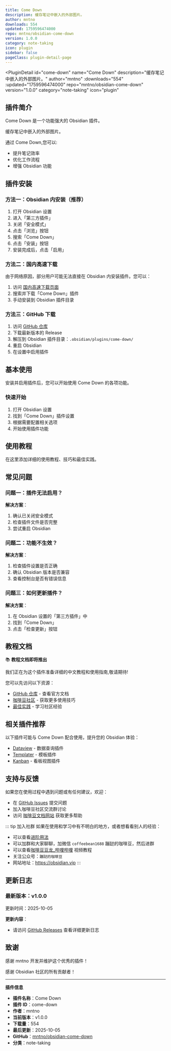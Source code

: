 ```yaml
---
title: Come Down
description: 缓存笔记中嵌入的外部图片。
author: mntno
downloads: 554
updated: 1759596474000
repo: mntno/obsidian-come-down
version: 1.0.0
category: note-taking
icon: plugin
sidebar: false
pageClass: plugin-detail-page
---
```


<PluginDetail
  id="come-down"
  name="Come Down"
  description="缓存笔记中嵌入的外部图片。"
  author="mntno"
  :downloads="554"
  :updated="1759596474000"
  repo="mntno/obsidian-come-down"
  version="1.0.0"
  category="note-taking"
  icon="plugin"
>

<!-- AUTO_GENERATED_START -->
## 插件简介

Come Down 是一个功能强大的 Obsidian 插件。

缓存笔记中嵌入的外部图片。

通过 Come Down,您可以:

- 提升笔记效率
- 优化工作流程
- 增强 Obsidian 功能

<!-- AUTO_GENERATED_END -->

<!-- AUTO_GENERATED_START -->
## 插件安装

### 方法一：Obsidian 内安装（推荐）

1. 打开 Obsidian 设置
2. 进入「第三方插件」
3. 关闭「安全模式」
4. 点击「浏览」按钮
5. 搜索「Come Down」
6. 点击「安装」按钮
7. 安装完成后，点击「启用」

### 方法二：国内高速下载

由于网络原因，部分用户可能无法直接在 Obsidian 内安装插件。您可以：

1. 访问 [国内高速下载页面](/zh/documentation/obsidian-plugins-download.html)
2. 搜索并下载「Come Down」插件
3. 手动安装到 Obsidian 插件目录

### 方法三：GitHub 下载

1. 访问 [GitHub 仓库](https://github.com/mntno/obsidian-come-down)
2. 下载最新版本的 Release
3. 解压到 Obsidian 插件目录：`.obsidian/plugins/come-down/`
4. 重启 Obsidian
5. 在设置中启用插件

## 基本使用

安装并启用插件后，您可以开始使用 Come Down 的各项功能。

### 快速开始

1. 打开 Obsidian 设置
2. 找到「Come Down」插件设置
3. 根据需要配置相关选项
4. 开始使用插件功能

<!-- AUTO_GENERATED_END -->

<!-- CUSTOM_CONTENT_START:tutorial -->
## 使用教程

在这里添加详细的使用教程、技巧和最佳实践。

<!-- CUSTOM_CONTENT_END:tutorial -->

<!-- SHARED_CONTENT_START -->
## 常见问题

### 问题一：插件无法启用？

**解决方案**：
1. 确认已关闭安全模式
2. 检查插件文件是否完整
3. 尝试重启 Obsidian

### 问题二：功能不生效？

**解决方案**：
1. 检查插件设置是否正确
2. 确认 Obsidian 版本是否兼容
3. 查看控制台是否有错误信息

### 问题三：如何更新插件？

**解决方案**：
1. 在 Obsidian 设置的「第三方插件」中
2. 找到「Come Down」
3. 点击「检查更新」按钮

## 教程文档

📚 **教程文档即将推出**

我们正在为这个插件准备详细的中文教程和使用指南,敬请期待!

您可以先访问以下资源：
- [GitHub 仓库](https://github.com/mntno/obsidian-come-down) - 查看官方文档
- [咖啡豆社区](/zh/bases/) - 获取更多使用技巧
- [最佳实践](/zh/best-practices/) - 学习社区经验

## 相关插件推荐

以下插件可能与 Come Down 配合使用，提升您的 Obsidian 体验：

- [Dataview](/zh/plugins/dataview.html) - 数据查询插件
- [Templater](/zh/plugins/templater-obsidian.html) - 模板插件
- [Kanban](/zh/plugins/obsidian-kanban.html) - 看板视图插件

## 支持与反馈

如果您在使用过程中遇到问题或有任何建议，欢迎：

- 在 [GitHub Issues](https://github.com/mntno/obsidian-come-down/issues) 提交问题
- 加入咖啡豆社区交流群讨论
- 访问 [咖啡豆文档网站](https://obsidian.vip) 获取更多帮助

::: tip 加入社群
如果在使用和学习中有不明白的地方，或者想看看别人的经验：
- 可以查看[进阶用法](/zh/advanced)
- 可以加群和大家聊聊，加微信 `coffeebean1688` 蹦跶的咖啡豆，然后进群
- 可以查看[咖啡豆豆龙_哔哩哔哩](https://space.bilibili.com/618777356) 视频教程
- 关注公众号：`蹦跶的咖啡豆`
- 网站地址：https://obsidian.vip
:::
<!-- SHARED_CONTENT_END -->

<!-- AUTO_GENERATED_START -->
## 更新日志

### 最新版本：v1.0.0

更新时间：2025-10-05

**更新内容**：
- 请访问 [GitHub Releases](https://github.com/mntno/obsidian-come-down/releases) 查看详细更新日志

## 致谢

感谢 mntno 开发并维护这个优秀的插件！

感谢 Obsidian 社区的所有贡献者！

---

**插件信息**
- **插件名称**：Come Down
- **插件 ID**：come-down
- **作者**：mntno
- **当前版本**：v1.0.0
- **下载量**：554
- **最后更新**：2025-10-05
- **GitHub**：[mntno/obsidian-come-down](https://github.com/mntno/obsidian-come-down)
- **分类**：note-taking
<!-- AUTO_GENERATED_END -->

</PluginDetail>

